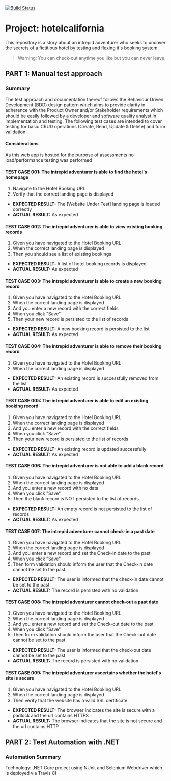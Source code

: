 ﻿[![Build Status](https://travis-ci.com/jcopperman/hotelcalifornia.svg?branch=master)](https://travis-ci.com/jcopperman/hotelcalifornia)

# Project: hotelcalifornia
This repository is a story about an intrepid adventurer who seeks to uncover the secrets of a fictitious hotel by testing and flexing it's booking system.

> Warning: You can check-out anytime you like but you can never leave.

## PART 1: Manual test approach

### Summary
The test approach and documentation thereof follows the Behaviour Driven Development (BDD) design pattern which aims to provide clarity in adherence with the Product Owner and/or Stakeholder requirements which should be easily followed by a developer and software quality analyst in implementation and testing. The following test cases are intended to cover testing for basic CRUD operations (Create, Read, Update & Delete) and form validation.

#### Considerations
As this web app is hosted for the purpose of assessments no load/performance testing was performed

#### TEST CASE 001: The intrepid adventurer is able to find the hotel's homepage
1. Navigate to the Hotel Booking URL
2. Verify that the correct landing page is displayed

- **EXPECTED RESULT:** The [Website Under Test] landing page is loaded correctly
- **ACTUAL RESULT:** As expected

#### TEST CASE 002: The intrepid adventurer is able to view existing booking records
1. Given you have navigated to the Hotel Booking URL
2. When the correct landing page is displayed
3. Then you should see a list of existing bookings

- **EXPECTED RESULT:** A list of hotel booking records is displayed
- **ACTUAL RESULT:** As expected

#### TEST CASE 003: The intrepid adventurer is able to create a new booking record
1. Given you have navigated to the Hotel Booking URL
2. When the correct landing page is displayed
3. And you enter a new record with the correct fields
4. When you click "Save"
5. Then your new record is persisted to the list of records

- **EXPECTED RESULT:** A new booking record is persisted to the list
- **ACTUAL RESULT:** As expected

#### TEST CASE 004: The intrepid adventurer is able to remove their booking record
1. Given you have navigated to the Hotel Booking URL
2. When the correct landing page is displayed

- **EXPECTED RESULT:** An existing record is successfully removed from the list
- **ACTUAL RESULT:** As expected

#### TEST CASE 005: The intrepid adventurer is able to edit an existing booking record
1. Given you have navigated to the Hotel Booking URL
2. When the correct landing page is displayed
3. And you enter a new record with the correct fields
4. When you click "Save"
5. Then your new record is persisted to the list of records

- **EXPECTED RESULT:** An existing record is updated successfully
- **ACTUAL RESULT:** As expected

#### TEST CASE 006: The intrepid adventurer is not able to add a blank record
1. Given you have navigated to the Hotel Booking URL
2. When the correct landing page is displayed
3. And you enter a new record with no data
4. When you click "Save"
5. Then the blank record is NOT persisted to the list of records

- **EXPECTED RESULT:** An empty record is not persisted to the list of records
- **ACTUAL RESULT:** As expected

#### TEST CASE 007: The intrepid adventurer cannot check-in a past date
1. Given you have navigated to the Hotel Booking URL
2. When the correct landing page is displayed
3. And you enter a new record and set the Check-in date to the past
4. When you click "Save"
5. Then form validation should inform the user that the Check-in date cannot be set to the past

- **EXPECTED RESULT:** The user is informed that the check-in date cannot be set to the past
- **ACTUAL RESULT:** The record is persisted with no validation

#### TEST CASE 008: The intrepid adventurer cannot check-out a past date
1. Given you have navigated to the Hotel Booking URL
2. When the correct landing page is displayed
3. And you enter a new record and set the Check-out date to the past
4. When you click "Save"
5. Then form validation should inform the user that the Check-out date cannot be set to the past

- **EXPECTED RESULT:** The user is informed that the check-out date cannot be set to the past
- **ACTUAL RESULT:** The record is persisted with no validation

#### TEST CASE 009: The intrepid adventurer ascertains whether the hotel's site is secure
1. Given you have navigated to the Hotel Booking URL
2. When the correct landing page is displayed
3. Then verify that the website has a valid SSL certificate

- **EXPECTED RESULT:** The browser indicates the site is secure with a padlock and the url contains HTTPS
- **ACTUAL RESULT:** The browser indicates that the site is not secure and the url contains HTTP


## PART 2: Test Automation with .NET

### Automation Summary
Technology: .NET Core project using NUnit and Selenium Webdriver which is deployed via Travis CI




